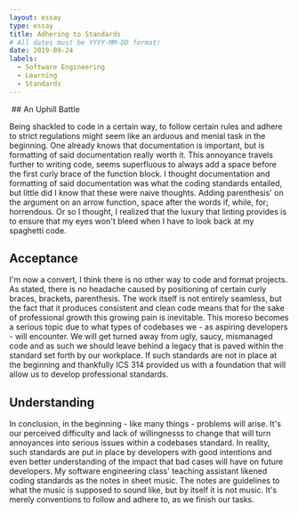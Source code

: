 ```yaml
---
layout: essay
type: essay
title: Adhering to Standards
# All dates must be YYYY-MM-DD format!
date: 2019-09-24
labels:
  - Software Engineering
  - Learning
  - Standards
---
```


<img class="ui image" src="">
## An Uphill Battle

Being shackled to code in a certain way, to follow certain rules and adhere to strict regulations might seem like an arduous and menial task in the beginning. One already knows that documentation is important, but is formatting of said documentation really worth it. This annoyance travels further to writing code, seems superfluous to always add a space before the first curly brace of the function block. I thought documentation and formatting of said documentation was what the coding standards entailed, but little did I know that these were naive thoughts. Adding parenthesis' on the argument on an arrow function, space after the words if, while, for; horrendous. Or so I thought, I realized that the luxury that linting provides is to ensure that my eyes won't bleed when I have to look back at my spaghetti code. 

## Acceptance

I'm now a convert, I think there is no other way to code and format projects. As stated, there is no headache caused by positioning of certain curly braces, brackets, parenthesis. The work itself is not entirely seamless, but the fact that it produces consistent and clean code means that for the sake of professional growth this growing pain is inevitable. This moreso becomes a serious topic due to what types of codebases we - as aspiring developers - will encounter. We will get turned away from ugly, saucy, mismanaged code and as such we should leave behind a legacy that is paved within the standard set forth by our workplace. If such standards are not in place at the beginning and thankfully ICS 314 provided us with a foundation that will allow us to develop professional standards. 

## Understanding

In conclusion, in the beginning - like many things - problems will arise. It's our perceived difficulty and lack of willingnesss to change that will turn annoyances into serious issues within a codebases standard. In reality, such standards are put in place by developers with good intentions and even better understanding of the impact that bad cases will have on future developers. My software engineering class' teaching assistant likened coding standards as the notes in sheet music. The notes are guidelines to what the music is supposed to sound like, but by itself it is not music. It's merely conventions to follow and adhere to, as we finish our tasks. 


